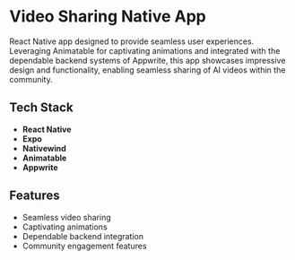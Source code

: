 # Video Sharing Native App

React Native app designed to provide seamless user experiences. Leveraging Animatable for captivating animations and integrated with the dependable backend systems of Appwrite, this app showcases impressive design and functionality, enabling seamless sharing of AI videos within the community.

## Tech Stack
- **React Native**
- **Expo**
- **Nativewind**
- **Animatable**
- **Appwrite**
## Features
- Seamless video sharing
- Captivating animations
- Dependable backend integration
- Community engagement features
